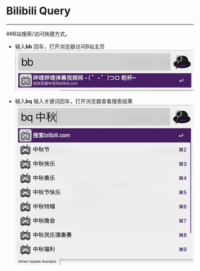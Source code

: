 # Bilibili Query
---
##B站搜索/访问快捷方式。

* 输入<strong>bb</strong> 回车，打开浏览器访问B站主页
![image](https://github.com/cgyrock/alfred_workflow/blob/master/bilibiliQuery/screenshot/img1.png?raw=true)

* 输入<strong>bq</strong> 输入关键词回车，打开浏览器查看搜索结果
![image](https://github.com/cgyrock/alfred_workflow/blob/master/bilibiliQuery/screenshot/img2.png?raw=true)
